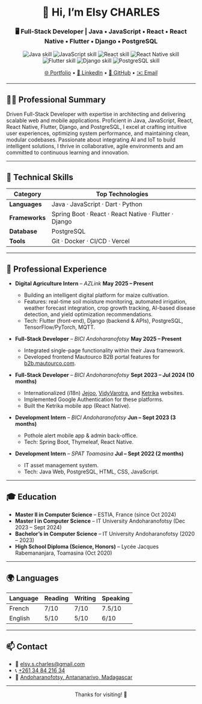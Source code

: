 <div align="center">
  <h1>👋 Hi, I’m <strong>Elsy CHARLES</strong></h1>
  <h3>🖥️ Full-Stack Developer | Java • JavaScript • React • React Native • Flutter • Django • PostgreSQL</h3>

  <p>
    <img src="https://img.shields.io/badge/Java-80%25-007396?logo=java&logoColor=white" alt="Java skill"/>
    <img src="https://img.shields.io/badge/JavaScript-80%25-F7DF1E?logo=javascript&logoColor=black" alt="JavaScript skill"/>
    <img src="https://img.shields.io/badge/React-90%25-61DAFB?logo=react&logoColor=black" alt="React skill"/>
    <img src="https://img.shields.io/badge/React_Native-80%25-20232A?logo=react&logoColor=61DAFB" alt="React Native skill"/>
    <img src="https://img.shields.io/badge/Flutter-80%25-02569B?logo=flutter&logoColor=white" alt="Flutter skill"/>
    <img src="https://img.shields.io/badge/Django-75%25-092E20?logo=django&logoColor=white" alt="Django skill"/>
    <img src="https://img.shields.io/badge/PostgreSQL-90%25-336791?logo=postgresql&logoColor=white" alt="PostgreSQL skill"/>
  </p>

  <p>
    <a href="https://elsy-charles.vercel.app/" target="_blank">🌐 Portfolio</a> •
    <a href="https://www.linkedin.com/in/elsy-charles" target="_blank">🔗 LinkedIn</a> •
    <a href="https://github.com/elsy-sc" target="_blank">🐙 GitHub</a> •
    <a href="mailto:elsy.s.charles@gmail.com">✉️ Email</a>
  </p>
</div>

---

## 🧑‍💻 Professional Summary

Driven Full-Stack Developer with expertise in architecting and delivering scalable web and mobile applications. Proficient in Java, JavaScript, React, React Native, Flutter, Django, and PostgreSQL, I excel at crafting intuitive user experiences, optimizing system performance, and maintaining clean, modular codebases. Passionate about integrating AI and IoT to build intelligent solutions, I thrive in collaborative, agile environments and am committed to continuous learning and innovation.

---

## 🚀 Technical Skills

| Category       | Top Technologies                                      |
| -------------- | ----------------------------------------------------- |
| **Languages**  | Java · JavaScript · Dart · Python                     |
| **Frameworks** | Spring Boot · React · React Native · Flutter · Django |
| **Database**   | PostgreSQL                                            |
| **Tools**      | Git · Docker · CI/CD · Vercel                         |

---

## 💼 Professional Experience

* **Digital Agriculture Intern** – *AZLink*
  **May 2025 – Present**

  * Building an intelligent digital platform for maize cultivation.
  * Features: real-time soil moisture monitoring, automated irrigation, weather forecast integration, crop growth tracking, AI-based disease detection, and yield optimization recommendations.
  * Tech: Flutter (front-end), Django (backend & APIs), PostgreSQL, TensorFlow/PyTorch, MQTT.

* **Full-Stack Developer** – *BICI Andoharanofotsy*
  **May 2025 – Present**

  * Integrated single-page functionality within their Java framework.
  * Developed frontend Mautourco B2B portal features for [b2b.mautourco.com](https://b2b.mautourco.com/).

* **Full-Stack Developer** – *BICI Andoharanofotsy*
  **Sept 2023 – Jul 2024 (10 months)**

  * Internationalized (i18n) [Jejoo](https://www.jejoo.mg/), [VidyVarotra](https://www.vidyvarotra.mg/), and [Ketrika](https://www.ketrika.com/) websites.
  * Implemented Google Authentication for these platforms.
  * Built the Ketrika mobile app (React Native).

* **Development Intern** – *BICI Andoharanofotsy*
  **Jun – Sept 2023 (3 months)**

  * Pothole alert mobile app & admin back-office.
  * Tech: Spring Boot, Thymeleaf, React Native.

* **Development Intern** – *SPAT Toamasina*
  **Jul – Sept 2022 (2 months)**

  * IT asset management system.
  * Tech: Java Web, PostgreSQL, HTML, CSS, JavaScript.

---

## 🎓 Education

* **Master II in Computer Science** – ESTIA, France (since Oct 2024)
* **Master I in Computer Science** – IT University Andoharanofotsy (Dec 2023 – Sept 2024)
* **Bachelor’s in Computer Science** – IT University Andoharanofotsy (2020 – 2023)
* **High School Diploma (Science, Honors)** – Lycée Jacques Rabemananjara, Toamasina (Oct 2020)

---

## 🌍 Languages

| Language | Reading | Writing | Speaking |
| -------- | ------- | ------- | -------- |
| French   | 7/10    | 7/10    | 7.5/10   |
| English  | 5/10    | 5/10    | 6/10     |

---

## 📫 Contact

* 📧 <a href="mailto:elsy.s.charles@gmail.com" target="_blank">elsy.s.charles@gmail.com</a>
* 📞 <a href="tel:+261348421634" target="_blank">+261 34 84 216 34</a> 
* 📍 <a href="https://maps.app.goo.gl/z23xArdRD5pJarY8A" target="_blank">Andoharanofotsy, Antananarivo, Madagascar</a>

---

<p align="center">Thanks for visiting! 🚀</p>
